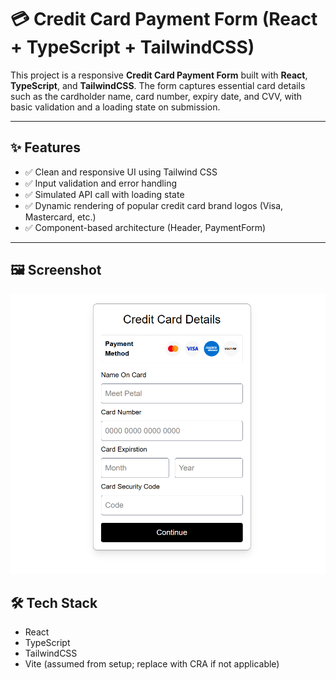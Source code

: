# 💳 Credit Card Payment Form (React + TypeScript + TailwindCSS)

This project is a responsive **Credit Card Payment Form** built with **React**, **TypeScript**, and **TailwindCSS**. The form captures essential card details such as the cardholder name, card number, expiry date, and CVV, with basic validation and a loading state on submission.

---

## ✨ Features

- ✅ Clean and responsive UI using Tailwind CSS
- ✅ Input validation and error handling
- ✅ Simulated API call with loading state
- ✅ Dynamic rendering of popular credit card brand logos (Visa, Mastercard, etc.)
- ✅ Component-based architecture (Header, PaymentForm)

---

## 🖼️ Screenshot
![Payment Form Screenshot](./src/assets/paymentCardImage.png)


## 🛠️ Tech Stack

- React
- TypeScript
- TailwindCSS
- Vite (assumed from setup; replace with CRA if not applicable)

